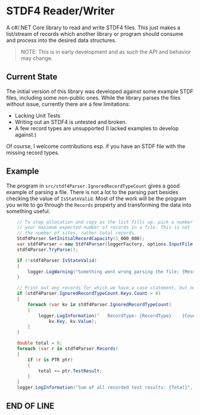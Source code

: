# STDF4 Reader/Writer

A c#/.NET Core library to read and write STDF4 files. This just makes a list/stream
of records which another library or program should consume and process
into the desired data structures.

> NOTE: This is in early development and as such the API and behavior may change.

## Current State

The initial version of this library was developed against some example
STDF files, including some non-public ones. While the library parses
the files without issue, currently there are a few limitations:

* Lacking Unit Tests
* Writing out an STDF4 is untested and broken.
* A few record types are unsupported (I lacked examples to develop against.)

Of course, I welcome contributions esp. if you have an STDF file with the
missing record types.

## Example

The program in `src/stdf4Parser.IgnoredRecordTypeCount` gives a good example
of parsing a file. There is not a lot to the parsing part besides checking
the value of `IsStateValid`.
Most of the work will be the program you write to go through the `Records` property
and transforming the data into something useful.

```csharp
    // To stop allocation and copy as the list fills up, pick a number above
    // your maximum expected number of records in a file. This is not
    // the number of sites, rather total records.
    Stdf4Parser.SetInitialRecordCapacity(1_000_000);
    var stdf4Parser = new Stdf4Parser(loggerFactory, options.InputFile);
    stdf4Parser.TryParse();

    if (!stdf4Parser.IsStateValid)
    {
        logger.LogWarning("Something went wrong parsing the file: {Message}", stdf4Parser.InvalidStateMessage);
    }

    // Print out any records for which we have a case statement, but no strongly typed class.
    if (stdf4Parser.IgnoredRecordTypeCount.Keys.Count > 0)
    {
        foreach (var kv in stdf4Parser.IgnoredRecordTypeCount)
        {
            logger.LogInformation("   RecordType: {RecordType}    {Count} records ignored.",
                kv.Key, kv.Value);
        }
    }

    double total = 0;
    foreach (var r in stdf4Parser.Records)
    {
        if (r is PTR ptr)
        {
            total += ptr.TestResult;
        }
    }
    logger.LogInformation("Sum of all recorded test results: {Total}", total);

```

## END OF LINE